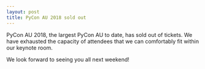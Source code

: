 ```yaml
---
layout: post
title: PyCon AU 2018 sold out
---
```


PyCon AU 2018, the largest PyCon AU to date, has sold out of tickets. We have exhausted the capacity of attendees that we can comfortably fit within our keynote room. 

We look forward to seeing you all next weekend!
